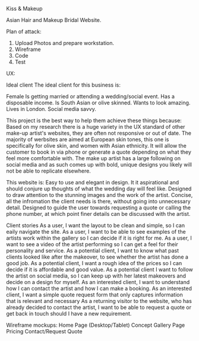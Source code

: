 Kiss & Makeup

Asian Hair and Makeup Bridal Website.

Plan of attack:

1) Upload Photos and prepare workstation.
2) Wireframe
3) Code
4) Test


UX:

Ideal client
The ideal client for this business is:

Female 
Is getting married or attending a wedding/social event.
Has a disposable income.
Is South Asian or olive skinned.
Wants to look amazing.
Lives in London.
Social media savvy.

This project is the best way to help them achieve these things because:
Based on my research there is a huge variety in the UX standard of other make-up artist's websites, they are often not responsive or out of date.
The majority of werbsites are aimed at European skin tones, this one is specifically for olive skin, and women with Asian ethnicity.
It will allow the customer to book in via phone or generate a quote depending on what they feel more comfortable with.
The make up artist has a large following on social media and as such comes up with bold, unique designs you likely will not be able to replicate elsewhere.

This website is: 
Easy to use and elegant in design. It it aspirational and should conjure up thoughts of what the wedding day will feel like.
Designed to draw attention to the stunning images and the work of the artist.
Concise, all the infromation the client needs is there, without going into unnecessary detail.
Designed to guide the user towards requesting a quote or calling the phone number, at which point finer details can be discussed with the artist.

Client stories
As a user, I want the layout to be clean and simple, so I can eaily navigate the site.
As a user, I want to be able to see examples of the artists work within the gallery so I can decide if it is right for me.
As a user, I want to see a video of the artist performing so I can get a feel for their personality and service.
As a potential client, I want to know what past clients looked like after the makeover, to see whether the artist has done a good job.
As a potential client, I want a rough idea of the prices so I can decide if it is affordable and good value.
As a potential client I want to follow the artist on social media, so I can keep up with her latest makeovers and decide on a design for myself.
As an interested client, I want to understand how I can contact the artist and how I can make a booking. 
As an interested client, I want a simple quote request form that only captures information that is relevant and necessary
As a returning visitor to the website, who has already decided to contact the artist, I want to be able to request a quote or get back in touch should I have a new requirement.

Wireframe mockups:
Home Page (Desktop/Tablet) Concept
Gallery Page 
Pricing
Contact/Request Quote